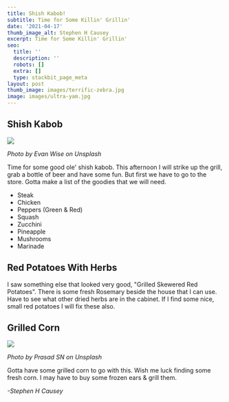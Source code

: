 ```yaml
---
title: Shish Kabob!
subtitle: Time for Some Killin' Grillin'
date: '2021-04-17'
thumb_image_alt: Stephen H Causey
excerpt: Time for Some Killin' Grillin'
seo:
  title: ''
  description: ''
  robots: []
  extra: []
  type: stackbit_page_meta
layout: post
thumb_image: images/terrific-zebra.jpg
image: images/ultra-yam.jpg
---
```

## Shish Kabob

![](/images/evan-wise-D99y38Na5Xo-unsplash.jpg)

<sm> *Photo by Evan Wise on Unsplash* </sm>

Time for some good ole' shish kabob. This afternoon I will strike up the grill, grab a bottle of beer and have some fun. But first we have to go to the store. Gotta make a list of the goodies that we will need.

*   Steak
*   Chicken
*   Peppers (Green & Red)
*   Squash
*   Zucchini
*   Pineapple
*   Mushrooms
*   Marinade

## Red Potatoes With Herbs

I saw something else that looked very good, "Grilled Skewered Red Potatoes". There is some fresh Rosemary beside the house that I can use. Have to see what other dried herbs are in the cabinet. If I find some nice, small red potatoes I will fix these also.

## Grilled Corn

![](/images/prasad-sn-WECCM_EZnbw-unsplash.jpg)

<sm> *Photo by Prasad SN on Unsplash* </sm>

Gotta have some grilled corn to go with this. Wish me luck finding some fresh corn. I may have to buy some frozen ears & grill them.

<sm> *-Stephen H Causey* </sm>
